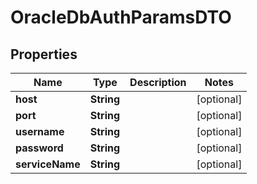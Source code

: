 

# OracleDbAuthParamsDTO


## Properties

| Name | Type | Description | Notes |
|------------ | ------------- | ------------- | -------------|
|**host** | **String** |  |  [optional] |
|**port** | **String** |  |  [optional] |
|**username** | **String** |  |  [optional] |
|**password** | **String** |  |  [optional] |
|**serviceName** | **String** |  |  [optional] |



